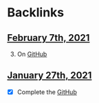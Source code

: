 
# Backlinks
## [February 7th, 2021](<February 7th, 2021.md>)
3. On [GitHub](<GitHub.md>)

## [January 27th, 2021](<January 27th, 2021.md>)
- [x] Complete the [GitHub](<GitHub.md>)

